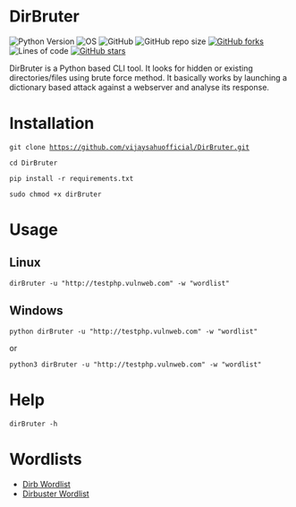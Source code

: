 # DirBruter

![Python Version](https://img.shields.io/badge/python-3.x-blue?style=flat&logo=python)
![OS](https://img.shields.io/badge/OS-GNU%2FLinux-red?style=flat&logo=linux)
![GitHub](https://img.shields.io/github/license/vijaysahuofficial/DirBruter?style=flat)
![GitHub repo size](https://img.shields.io/github/repo-size/vijaysahuofficial/DirBruter)
[![GitHub forks](https://img.shields.io/github/forks/vijaysahuofficial/DirBruter)](https://github.com/vijaysahuofficial/DirBruter/network)
![Lines of code](https://img.shields.io/tokei/lines/github/vijaysahuofficial/DirBruter)
[![GitHub stars](https://img.shields.io/github/stars/vijaysahuofficial/DirBruter)](https://github.com/vijaysahuofficial/DirBruter/stargazers)

<p>DirBruter is a Python based CLI tool. It looks for hidden or existing directories/files using brute force method. It basically works by launching a dictionary based attack against a webserver and analyse its response.</p>

# Installation

<code>git clone https://github.com/vijaysahuofficial/DirBruter.git</code>

<code>cd DirBruter</code>

<code>pip install -r requirements.txt</code>

<code>sudo chmod +x dirBruter</code>


# Usage

<h2>Linux</h2>
<code>dirBruter -u "http://testphp.vulnweb.com" -w "wordlist"</code>
<h2>Windows</h2>
<code>python dirBruter -u "http://testphp.vulnweb.com" -w "wordlist"</code>

<p>or</p>
<code>python3 dirBruter -u "http://testphp.vulnweb.com" -w "wordlist"</code>


# Help
<code>dirBruter -h</code>

# Wordlists

<ul>
    <li><a href="https://github.com/v0re/dirb/tree/master/wordlists" target="_blank">Dirb Wordlist</a></li>
    <li><a href="https://github.com/daviddias/node-dirbuster/tree/master/lists" target="_blank">Dirbuster Wordlist</a></li>
</ul>

